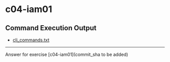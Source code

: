 # c04-iam01

## Command Execution Output
- [cli_commands.txt](cli_commands.txt)

<!-- Don't change anything below this point-->
<!-- Before commiting, remove both commented lines--> 
***
Answer for exercise [c04-iam01](commit_sha to be added)